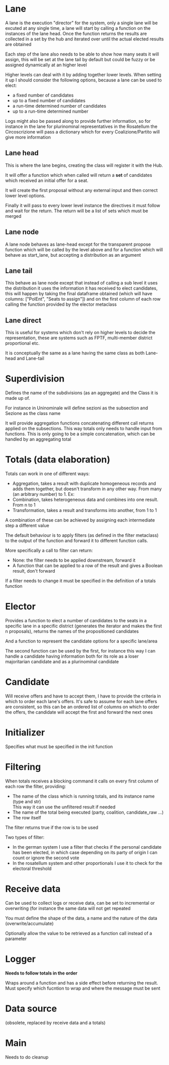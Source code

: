 # Lane

A lane is the execution "director" for the system, only a single lane will be excuted at any single
time, a lane will start by calling a function on the instances of the lane head. Once the function
returns the results are collected in a set by the hub and iterated over until the actual elected 
results are obtained

Each step of the lane also needs to be able to show how many seats it will assign, this will be set
at the lane tail by default but could be fuzzy or be assigned dynamically at an higher level

Higher levels can deal with it by adding together lower levels. When setting it up I should consider
the following options, because a lane can be used to elect:
+ a fixed number of candidates
+ up to a fixed number of candidates
+ a run-time determined number of candidates
+ up to a run-time determined number

Logs might also be passed along to provide further information, so for instance in the lane for
plurinominal representatives in the Rosatellum the Circoscrizione will pass a dictionary which for
every Coalizione/Partito will give more information

## Lane head
This is where the lane begins, creating the class will register it with the Hub.

It will offer a function which when called will return a **set** of candidates which received an
initial offer for a seat.

It will create the first proposal without any external input and then correct lower level options.

Finally it will pass to every lower level instance the directives it must follow and wait for the
return. The return will be a list of sets which must be merged

## Lane node
A lane node behaves as lane-head except for the transparent propose function which will be called by
the level above and for a function which will behave as start\_lane, but accepting a distribution as
an argument

## Lane tail
This behave as lane node except that instead of calling a sub level it uses the distribution it
uses the information it has received to elect candidates, this will happen by taking the final
dataframe obtained (which will have columns: ["PolEnt", "Seats to assign"]) and on the first column
of each row calling the function provided by the elector metaclass

## Lane direct
This is useful for systems which don't rely on higher levels to decide the representation, these are
systems such as FPTF, multi-member district proportional etc.

It is conceptually the same as a lane having the same class as both Lane-head and Lane-tail

# Superdivision
Defines the name of the subdivisions (as an aggregate) and the Class it is made up of.

For instance in Uninominale will define sezioni as the subsection and Sezione as the class name

It will provide aggregation functions concatenating different call returns applied on the
subsections. This way totals only needs to handle input from functions. This is only going to be a
simple concatenation, which can be handled by an aggregating total

# Totals (data elaboration)
Totals can work in one of different ways:
+ Aggregation, takes a result with duplicate homogeneous records and adds them together, but doesn't
transform in any other way. From many (an arbitrary number) to 1. Ex: 
+ Combination, takes heterogeneous data and combines into one result. From n to 1
+ Transformation, takes a result and transforms into another, from 1 to 1

A combination of these can be achieved by assigning each intermediate step a different value

The default behaviour is to apply filters (as defined in the filter metaclass) to the output of the
function and forward it to different function calls. 

More specifically a call to filter can return:
+ None: the filter needs to be applied downstream, forward it
+ A function that can be applied to a row of the result and gives a Boolean result, don't forward

If a filter needs to change it must be specified in the definition of a totals function

# Elector
Provides a function to elect a number of candidates to the seats in a specific lane in a specific
district (generates the iterator and makes the first n proposals), returns the names of the
propositioned candidates

And a function to represent the candidate options for a specific lane/area

The second function can be used by the first, for instance this way I can handle a candidate having
information both for its role as a loser majoritarian candidate and as a plurinominal candidate

# Candidate
Will receive offers and have to accept them, I have to provide the criteria in which to order each 
lane's offers. It's safe to assume for each lane offers are consistent, so this can be an ordered
list of columns on which to order the offers, the candidate will accept the first and forward the
next ones

# Initializer
Specifies what must be specified in the init function

# Filtering
When totals receives a blocking command it calls on every first column of each row the filter,
providing:
+ The name of the class which is running totals, and its instance name (type and str)  
This way it can use the unfiltered result if needed
+ The name of the total being executed (party, coalition, candidate\_raw ...)
+ The row itself

The filter returns true if the row is to be used

Two types of filter:

+ In the german system I use a filter that checks if the personal candidate has been elected, in
which case depending on its party of origin I can count or ignore the second vote
+ In the rosatellum system and other proportionals I use it to check for the electoral threshold

# Receive data
Can be used to collect logs or receive data, can be set to incremental or overwriting (for
instance the same data will not get repeated

You must define the shape of the data, a name and the nature of the data (overwrite/accumulate)

Optionally allow the value to be retrieved as a function call instead of a parameter

# Logger
**Needs to follow totals in the order**

Wraps around a function and has a side effect before returning the result. Must specify which
fucntion to wrap and where the message must be sent

# Data source
(obsolete, replaced by receive data and a totals)

# Main

Needs to do cleanup
